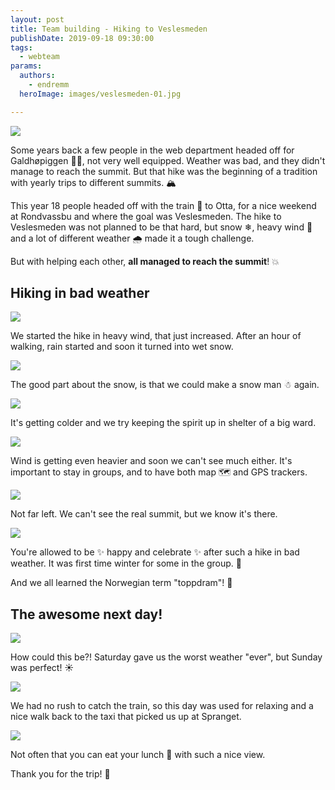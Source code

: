 ```yaml
---
layout: post
title: Team building - Hiking to Veslesmeden
publishDate: 2019-09-18 09:30:00
tags:
  - webteam
params:
  authors:
    - endremm
  heroImage: images/veslesmeden-01.jpg

---
```

![](images/veslesmeden-01.jpg)

Some years back a few people in the web department headed off for Galdhøpiggen 🎒🥾, not very well equipped. Weather was bad, and they didn't manage to reach the summit. But that hike was the beginning of a tradition with yearly trips to different summits. 🏔

This year 18 people headed off with the train 🚝 to Otta, for a nice weekend at Rondvassbu and where the goal was Veslesmeden. The hike to Veslesmeden was not planned to be that hard, but snow ❄, heavy wind 💨 and a lot of different weather 🌧 made it a tough challenge.

But with helping each other, **all managed to reach the summit**! 💥

## Hiking in bad weather

![](images/veslesmeden-02.jpg)

We started the hike in heavy wind, that just increased. After an hour of walking, rain started and soon it turned into wet snow.

![](images/veslesmeden-03.jpg)

The good part about the snow, is that we could make a snow man ☃ again.

![](images/veslesmeden-04.jpg)

It's getting colder and we try keeping the spirit up in shelter of a big ward. 

![](images/veslesmeden-05.jpg)

Wind is getting even heavier and soon we can't see much either. It's important to stay in groups, and to have both map 🗺 and GPS trackers.

![](images/veslesmeden-06.jpg)

Not far left. We can't see the real summit, but we know it's there.

![](images/veslesmeden-07.jpg)

You're allowed to be ✨ happy and celebrate ✨ after such a hike in bad weather. It was first time winter for some in the group. 🥶

And we all learned the Norwegian term "toppdram"! 🍾

## The awesome next day! 

![](images/veslesmeden-08.jpg)

How could this be?! Saturday gave us the worst weather "ever", but Sunday was perfect! ☀️

![](images/veslesmeden-09.jpg)

We had no rush to catch the train, so this day was used for relaxing and a nice walk back to the taxi that picked us up at Spranget. 

![](images/veslesmeden-10.jpg)

Not often that you can eat your lunch 👝 with such a nice view.

Thank you for the trip! 🌟


